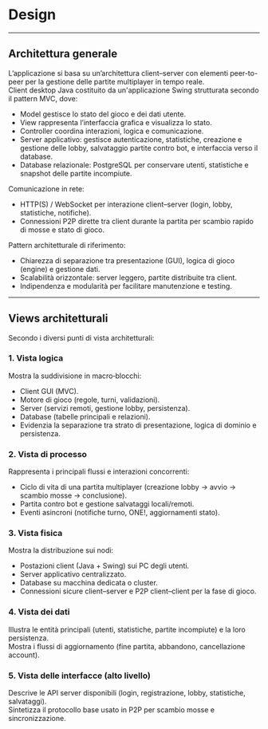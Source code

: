 # Design

---

## Architettura generale
L’applicazione si basa su un’architettura client–server con elementi peer-to-peer per la gestione delle partite multiplayer in tempo reale.\
Client desktop Java costituito da un'applicazione Swing strutturata secondo il pattern MVC, dove:
- Model gestisce lo stato del gioco e dei dati utente.
- View rappresenta l’interfaccia grafica e visualizza lo stato.
- Controller coordina interazioni, logica e comunicazione.
- Server applicativo: gestisce autenticazione, statistiche, creazione e gestione delle lobby, salvataggio partite contro bot, e interfaccia verso il database.
- Database relazionale: PostgreSQL per conservare utenti, statistiche e snapshot delle partite incompiute.

Comunicazione in rete:
- HTTP(S) / WebSocket per interazione client–server (login, lobby, statistiche, notifiche).
- Connessioni P2P dirette tra client durante la partita per scambio rapido di mosse e stato di gioco.

Pattern architetturale di riferimento:
- Chiarezza di separazione tra presentazione (GUI), logica di gioco (engine) e gestione dati.
- Scalabilità orizzontale: server leggero, partite distribuite tra client.
- Indipendenza e modularità per facilitare manutenzione e testing.

---

## Views architetturali
Secondo i diversi punti di vista architetturali:

### 1. Vista logica
Mostra la suddivisione in macro‑blocchi:
- Client GUI (MVC).
- Motore di gioco (regole, turni, validazioni).
- Server (servizi remoti, gestione lobby, persistenza).
- Database (tabelle principali e relazioni).
- Evidenzia la separazione tra strato di presentazione, logica di dominio e persistenza.

### 2. Vista di processo
Rappresenta i principali flussi e interazioni concorrenti:
- Ciclo di vita di una partita multiplayer (creazione lobby → avvio → scambio mosse → conclusione).
- Partita contro bot e gestione salvataggi locali/remoti.
- Eventi asincroni (notifiche turno, ONE!, aggiornamenti stato).

### 3. Vista fisica
Mostra la distribuzione sui nodi:
- Postazioni client (Java + Swing) sui PC degli utenti.
- Server applicativo centralizzato.
- Database su macchina dedicata o cluster.
- Connessioni sicure client–server e P2P client–client per la fase di gioco.

### 4. Vista dei dati
Illustra le entità principali (utenti, statistiche, partite incompiute) e la loro persistenza.\
Mostra i flussi di aggiornamento (fine partita, abbandono, cancellazione account).

### 5. Vista delle interfacce (alto livello)
Descrive le API server disponibili (login, registrazione, lobby, statistiche, salvataggi).\
Sintetizza il protocollo base usato in P2P per scambio mosse e sincronizzazione.
